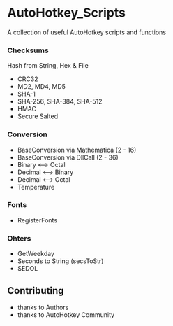 # AutoHotkey_Scripts
A collection of useful AutoHotkey scripts and functions


### Checksums
Hash from String, Hex & File
* CRC32
* MD2, MD4, MD5
* SHA-1
* SHA-256, SHA-384, SHA-512
* HMAC
* Secure Salted

### Conversion
* BaseConversion via Mathematica (2 - 16)
* BaseConversion via DllCall (2 - 36)
* Binary <--> Octal
* Decimal <--> Binary
* Decimal <--> Octal
* Temperature

### Fonts
* RegisterFonts

### Ohters
* GetWeekday
* Seconds to String (secsToStr)
* SEDOL


## Contributing
* thanks to Authors
* thanks to AutoHotkey Community